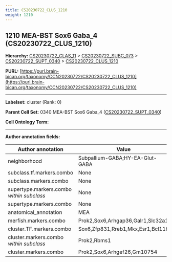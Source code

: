 ```yaml
---
title: CS20230722_CLUS_1210
weight: 1210
---
```

## 1210 MEA-BST Sox6 Gaba_4 (CS20230722_CLUS_1210)
<b>Hierarchy: </b>
[CS20230722_CLAS_11](../CS20230722_CLAS_11) >
[CS20230722_SUBC_073](../CS20230722_SUBC_073) >
[CS20230722_SUPT_0340](../CS20230722_SUPT_0340) >
[CS20230722_CLUS_1210](../CS20230722_CLUS_1210)

**PURL:** [https://purl.brain-bican.org/taxonomy/CCN20230722/CS20230722_CLUS_1210](https://purl.brain-bican.org/taxonomy/CCN20230722/CS20230722_CLUS_1210)

---


**Labelset:** cluster (Rank: 0)

**Parent Cell Set:** 0340 MEA-BST Sox6 Gaba_4 ([CS20230722_SUPT_0340](../CS20230722_SUPT_0340))



**Cell Ontology Term:** 

[MARKER GENES.]: #


---

[TRANSFERRED ANNOTATIONS.]: #


[AUTHOR ANNOTATION FIELDS.]: #


**Author annotation fields:**

| Author annotation | Value |
|-------------------|-------|
|neighborhood|Subpallium-GABA;HY-EA-Glut-GABA|
|subclass.tf.markers.combo|None|
|subclass.markers.combo|None|
|supertype.markers.combo _within subclass_|None|
|supertype.markers.combo|None|
|anatomical_annotation|MEA|
|merfish.markers.combo|Prok2,Sox6,Arhgap36,Galr1,Slc32a1|
|cluster.TF.markers.combo|Sox6,Zfp831,Rreb1,Mkx,Esr1,Bcl11b|
|cluster.markers.combo _within subclass_|Prok2,Rbms1|
|cluster.markers.combo|Prok2,Sox6,Arhgef26,Gm10754|
